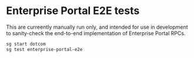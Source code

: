 # Enterprise Portal E2E tests

This are curreently manually run only, and intended for use in development to sanity-check the end-to-end implementation of Enterprise Portal RPCs.

```sh
sg start dotcom
sg test enterprise-portal-e2e
```
